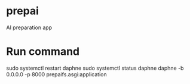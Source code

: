 # prepai
AI preparation app


# Run command
sudo systemctl restart daphne
sudo systemctl status daphne
daphne -b 0.0.0.0 -p 8000 prepaifs.asgi:application
